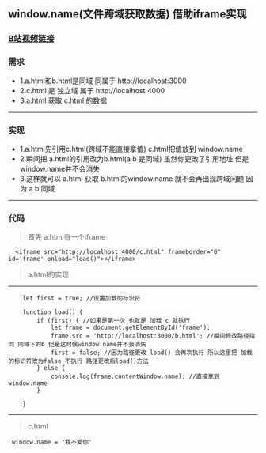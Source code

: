 ## window.name(文件跨域获取数据) 借助iframe实现
### [B站视频链接](https://www.bilibili.com/video/av31173487)
### 需求
- 1.a.html和b.html是同域 同属于 http://localhost:3000
- 2.c.html 是 独立域 属于 http://localhost:4000
- 3.a.html 获取 c.html 的数据
***
### 实现
- 1.a.html先引用c.html(跨域不能直接拿值) c.html把值放到 window.name
- 2.瞬间把 a.html的引用改为b.html(a b 是同域) 虽然你更改了引用地址 但是window.name并不会消失
- 3.这样就可以 a.html 获取 b.html的window.name 就不会再出现跨域问题 因为 a b 同域
***

### 代码
> 首先 a.html有一个iframe 
```
  <iframe src="http://localhost:4000/c.html" frameborder="0" id='frame' onload="load()"></iframe>
```
> a.html的实现
***
```
    let first = true; //设置加载的标识符

    function load() {
        if (first) { //如果是第一次 也就是 加载 c 就执行
            let frame = document.getElementById('frame');
            frame.src = 'http://localhost:3000/b.html'; //瞬间修改路径指向 同域下的b 但是这时候window.name并不会消失
            first = false; //因为路径更改 load() 会再次执行 所以这里把 加载的标识符改为false 不执行 路径更改后load()方法
        } else {
            console.log(frame.contentWindow.name); //直接拿到window.name
        }

    }
```
***
> c.html
```
 window.name = '我不爱你'
```

